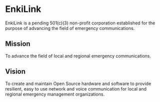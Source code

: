 # EnkiLink
EnkiLink is a pending 501(c)(3) non-profit corporation established for the purpose of advancing the
field of emergency communications.

## Mission
To advance the field of local and regional emergency communications.

## Vision
To create and maintain Open Source hardware and software to provide resilient, easy to use network
and voice communication for local and regional emergency management organizations.
